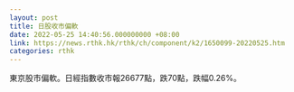 ```yaml
---
layout: post
title: 日股收市偏軟
date: 2022-05-25 14:40:56.000000000 +08:00
link: https://news.rthk.hk/rthk/ch/component/k2/1650099-20220525.htm
categories: rthk
---
```


東京股市偏軟。日經指數收市報26677點，跌70點，跌幅0.26%。

